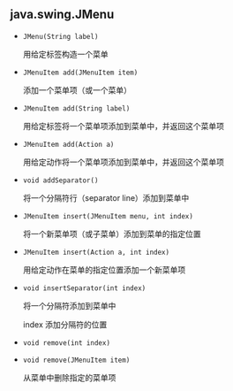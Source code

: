 ## java.swing.JMenu

* `JMenu(String label)`

    用给定标签构造一个菜单
    
* `JMenuItem add(JMenuItem item)`

    添加一个菜单项（或一个菜单）
    
* `JMenuItem add(String label)`

    用给定标签将一个菜单项添加到菜单中，并返回这个菜单项
    
* `JMenuItem add(Action a)`

    用给定动作将一个菜单项添加到菜单中，并返回这个菜单项
    
* `void addSeparator()`

    将一个分隔符行（separator line）添加到菜单中
    
* `JMenuItem insert(JMenuItem menu, int index)`

    将一个新菜单项（或子菜单）添加到菜单的指定位置
    
* `JMenuItem insert(Action a, int index)`

    用给定动作在菜单的指定位置添加一个新菜单项
    
* `void insertSeparator(int index)`

    将一个分隔符添加到菜单中
    
    index   添加分隔符的位置
    
* `void remove(int index)`

* `void remove(JMenuItem item)`

    从菜单中删除指定的菜单项